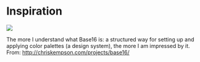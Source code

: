 # Inspiration

![](https://db-feed.s3.amazonaws.com/legacy/shotwin-2020-07-09_17-16-21-1594329512.png)

The more I understand what Base16 is: a structured way for setting up and applying color palettes (a design system), the more I am impressed by it.
From: http://chriskempson.com/projects/base16/